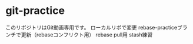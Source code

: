 # git-practice
このリポジトリはGit動画専用です。
ローカルリポで変更
rebase-practiceブランチで更新（rebaseコンフリクト用）
rebase pull用
stash練習
